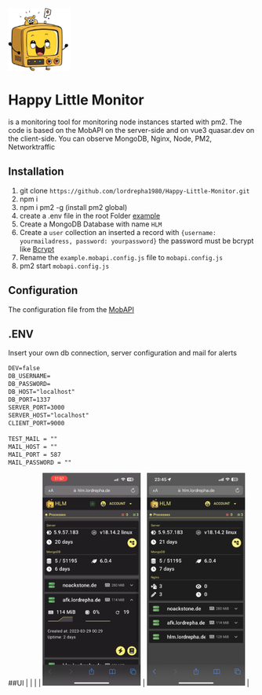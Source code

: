 
<img src="public/public/icons/apple-touch-icon.png" alt="Logo" style="max-width: 128px !important; width: 128px;">

# Happy Little Monitor
is a monitoring tool for monitoring node instances started with pm2.
The code is based on the MobAPI on the server-side and on vue3 quasar.dev on the client-side.
You can observe MongoDB, Nginx, Node, PM2, Networktraffic

## Installation

1. git clone `https://github.com/lordrepha1980/Happy-Little-Monitor.git`
2. npm i
3. npm i pm2 -g (install pm2 global)
4. create a .env file in the root Folder [example](https://bcrypt-generator.com/)
5. Create a MongoDB Database with name `HLM`
6. Create a `user` collection an inserted a record with `{username: yourmailadress, password: yourpassword}` the password must be bcrypt like [Bcrypt](https://bcrypt-generator.com/)
7. Rename the `example.mobapi.config.js` file to `mobapi.config.js`
8. pm2 start `mobapi.config.js`

## Configuration
The configuration file from the [MobAPI](https://github.com/lordrepha1980/MobAPI/blob/master/README.md#configuration) 

## .ENV

Insert your own db connection, server configuration and mail for alerts

    DEV=false
    DB_USERNAME=
    DB_PASSWORD=
    DB_HOST="localhost"
    DB_PORT=1337
    SERVER_PORT=3000
    SERVER_HOST="localhost"
    CLIENT_PORT=9000

    TEST_MAIL = ""
    MAIL_HOST = ""
    MAIL_PORT = 587
    MAIL_PASSWORD = ""

##UI
|        |        |
| <img src="public/public/screen1.jpeg" alt="Screen1" style="max-width: 200px !important; width: 300px;"> | <img src="public/public/screen2.png" alt="Screen2" style="max-width: 200px !important; width: 300px;"> |



